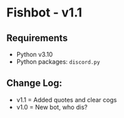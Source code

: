 # Fishbot - v1.1

## Requirements
- Python v3.10
- Python packages: `discord.py`

## Change Log:
- v1.1 = Added quotes and  clear cogs
- v1.0 = New bot, who dis?